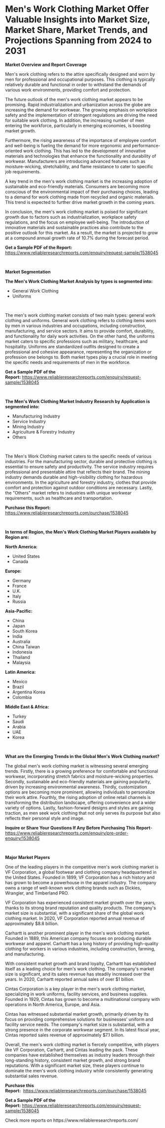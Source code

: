 <p><h1>Men's Work Clothing Market Offer Valuable Insights into Market Size, Market Share, Market Trends, and Projections Spanning from 2024 to 2031</h1></p><p><strong>Market Overview and Report Coverage</strong></p>
<p><p>Men's work clothing refers to the attire specifically designed and worn by men for professional and occupational purposes. This clothing is typically relatively durable and functional in order to withstand the demands of various work environments, providing comfort and protection.</p><p>The future outlook of the men's work clothing market appears to be promising. Rapid industrialization and urbanization across the globe are increasing the demand for workwear. The growing emphasis on workplace safety and the implementation of stringent regulations are driving the need for suitable work clothing. In addition, the increasing number of men entering the workforce, particularly in emerging economies, is boosting market growth.</p><p>Furthermore, the rising awareness of the importance of employee comfort and well-being is fueling the demand for more ergonomic and performance-oriented work clothing. This has led to the development of innovative materials and technologies that enhance the functionality and durability of workwear. Manufacturers are introducing advanced features such as moisture-wicking, stretchability, and flame resistance to cater to specific job requirements.</p><p>A key trend in the men's work clothing market is the increasing adoption of sustainable and eco-friendly materials. Consumers are becoming more conscious of the environmental impact of their purchasing choices, leading to a demand for work clothing made from recycled and organic materials. This trend is expected to further drive market growth in the coming years.</p><p>In conclusion, the men's work clothing market is poised for significant growth due to factors such as industrialization, workplace safety regulations, and the focus on employee well-being. The introduction of innovative materials and sustainable practices also contribute to the positive outlook for this market. As a result, the market is projected to grow at a compound annual growth rate of 10.7% during the forecast period.</p></p>
<p><strong>Get a Sample PDF of the Report:</strong> <a href="https://www.reliableresearchreports.com/enquiry/request-sample/1538045">https://www.reliableresearchreports.com/enquiry/request-sample/1538045</a></p>
<p>&nbsp;</p>
<p><strong>Market Segmentation</strong></p>
<p><strong>The Men's Work Clothing Market Analysis by types is segmented into:</strong></p>
<p><ul><li>General Work Clothing</li><li>Uniforms</li></ul></p>
<p>&nbsp;</p>
<p><p>The men's work clothing market consists of two main types: general work clothing and uniforms. General work clothing refers to clothing items worn by men in various industries and occupations, including construction, manufacturing, and service sectors. It aims to provide comfort, durability, and functionality for daily work activities. On the other hand, the uniforms market caters to specific professions such as military, healthcare, and hospitality. Uniforms are standardized outfits designed to create a professional and cohesive appearance, representing the organization or profession one belongs to. Both market types play a crucial role in meeting the specific needs and requirements of men in the workforce.</p></p>
<p><strong>Get a Sample PDF of the Report:</strong>&nbsp;<a href="https://www.reliableresearchreports.com/enquiry/request-sample/1538045">https://www.reliableresearchreports.com/enquiry/request-sample/1538045</a></p>
<p>&nbsp;</p>
<p><strong>The Men's Work Clothing Market Industry Research by Application is segmented into:</strong></p>
<p><ul><li>Manufacturing Industry</li><li>Service Industry</li><li>Mining Industry</li><li>Agriculture & Forestry Industry</li><li>Others</li></ul></p>
<p>&nbsp;</p>
<p><p>The Men's Work Clothing market caters to the specific needs of various industries. For the manufacturing sector, durable and protective clothing is essential to ensure safety and productivity. The service industry requires professional and presentable attire that reflects their brand. The mining industry demands durable and high-visibility clothing for hazardous environments. In the agriculture and forestry industry, clothes that provide comfort and protection against outdoor conditions are necessary. Lastly, the "Others" market refers to industries with unique workwear requirements, such as healthcare and transportation.</p></p>
<p><strong>Purchase this Report:</strong>&nbsp; <a href="https://www.reliableresearchreports.com/purchase/1538045">https://www.reliableresearchreports.com/purchase/1538045</a></p>
<p>&nbsp;</p>
<p><strong>In terms of Region, the Men's Work Clothing Market Players available by Region are:</strong></p>
<p>
    <p> <strong> North America: </strong>
        <ul>
            <li>United States</li>
            <li>Canada</li>
        </ul>
        </p> 
    <p> <strong> Europe: </strong>
        <ul>
            <li>Germany</li>
            <li>France</li>
            <li>U.K.</li>
            <li>Italy</li>
            <li>Russia</li>
        </ul>
        </p> 
    <p> <strong> Asia-Pacific: </strong>
        <ul>
            <li>China</li>
            <li>Japan</li>
            <li>South Korea</li>
            <li>India</li>
            <li>Australia</li>
            <li>China Taiwan</li>
            <li>Indonesia</li>
            <li>Thailand</li>
            <li>Malaysia</li>
        </ul>
        </p> 
    <p> <strong> Latin America: </strong>
        <ul>
            <li>Mexico</li>
            <li>Brazil</li>
            <li>Argentina Korea</li>
            <li>Colombia</li>
        </ul>
        </p> 
    <p> <strong> Middle East & Africa: </strong>
        <ul>
            <li>Turkey</li>
            <li>Saudi</li>
            <li>Arabia</li>
            <li>UAE</li>
            <li>Korea</li>
        </ul>
    </p>
    </p>
<p>&nbsp;</p>
<p><strong>What are the Emerging Trends in the Global Men's Work Clothing market?</strong></p>
<p><p>The global men's work clothing market is witnessing several emerging trends. Firstly, there is a growing preference for comfortable and functional workwear, incorporating stretch fabrics and moisture-wicking properties. Secondly, sustainable and eco-friendly materials are gaining popularity, driven by increasing environmental awareness. Thirdly, customization options are becoming more prominent, allowing individuals to personalize their work attire. Fourthly, the rising adoption of online retail channels is transforming the distribution landscape, offering convenience and a wider variety of options. Lastly, fashion-forward designs and styles are gaining traction, as men seek work clothing that not only serves its purpose but also reflects their personal style and image.</p></p>
<p><strong>Inquire or Share Your Questions If Any Before Purchasing This Report</strong>- <a href="https://www.reliableresearchreports.com/enquiry/pre-order-enquiry/1538045">https://www.reliableresearchreports.com/enquiry/pre-order-enquiry/1538045</a></p>
<p>&nbsp;</p>
<p><strong>Major Market Players</strong></p>
<p><p>One of the leading players in the competitive men's work clothing market is VF Corporation, a global footwear and clothing company headquartered in the United States. Founded in 1899, VF Corporation has a rich history and has grown to become a powerhouse in the apparel industry. The company owns a range of well-known work clothing brands such as Dickies, Wrangler, and Timberland PRO.</p><p>VF Corporation has experienced consistent market growth over the years, thanks to its strong brand reputation and quality products. The company's market size is substantial, with a significant share of the global work clothing market. In 2020, VF Corporation reported annual revenue of approximately $8.8 billion.</p><p>Carhartt is another prominent player in the men's work clothing market. Founded in 1889, this American company focuses on producing durable workwear and apparel. Carhartt has a long history of providing high-quality clothing for workers in various industries, including construction, farming, and manufacturing.</p><p>With consistent market growth and brand loyalty, Carhartt has established itself as a leading choice for men's work clothing. The company's market size is significant, and its sales revenue has steadily increased over the years. In 2020, Carhartt reported annual sales of over $1 billion.</p><p>Cintas Corporation is a key player in the men's work clothing market, specializing in work uniforms, facility services, and business supplies. Founded in 1929, Cintas has grown to become a multinational company with operations in North America, Europe, and Asia.</p><p>Cintas has witnessed substantial market growth, primarily driven by its focus on providing comprehensive solutions for businesses' uniform and facility service needs. The company's market size is substantial, with a strong presence in the corporate workwear segment. In its latest fiscal year, Cintas reported sales revenue of approximately $7.1 billion.</p><p>Overall, the men's work clothing market is fiercely competitive, with players like VF Corporation, Carhartt, and Cintas leading the pack. These companies have established themselves as industry leaders through their long-standing history, consistent market growth, and strong brand reputations. With a significant market size, these players continue to dominate the men's work clothing industry while consistently generating substantial sales revenue.</p></p>
<p><strong>Purchase this Report:</strong>&nbsp;&nbsp;<a href="https://www.reliableresearchreports.com/purchase/1538045">https://www.reliableresearchreports.com/purchase/1538045</a></p>
<p></p>
<p><strong>Get a Sample PDF of the Report:</strong>&nbsp;<a href="https://www.reliableresearchreports.com/enquiry/request-sample/1538045">https://www.reliableresearchreports.com/enquiry/request-sample/1538045</a></p>
<p>Check more reports on https://www.reliableresearchreports.com/</p>